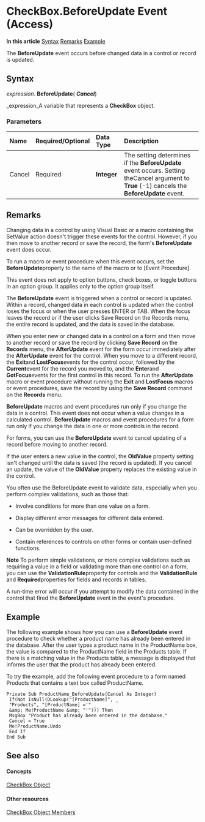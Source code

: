 
# CheckBox.BeforeUpdate Event (Access)

 **In this article**
 [Syntax](#sectionSection0)
 [Remarks](#sectionSection1)
 [Example](#sectionSection2)


The  **BeforeUpdate** event occurs before changed data in a control or record is updated.

## Syntax
<a name="sectionSection0"> </a>

 _expression_. **BeforeUpdate**( **_Cancel_**)

 _expression_A variable that represents a  **CheckBox** object.


### Parameters



|**Name**|**Required/Optional**|**Data Type**|**Description**|
|:-----|:-----|:-----|:-----|
|Cancel|Required| **Integer**|The setting determines if the  **BeforeUpdate** event occurs. Setting theCancel argument to **True** (-1) cancels the **BeforeUpdate** event.|

## Remarks
<a name="sectionSection1"> </a>

Changing data in a control by using Visual Basic or a macro containing the SetValue action doesn't trigger these events for the control. However, if you then move to another record or save the record, the form's  **BeforeUpdate** event does occur.

To run a macro or event procedure when this event occurs, set the  **BeforeUpdate**property to the name of the macro or to [Event Procedure].

This event does not apply to option buttons, check boxes, or toggle buttons in an option group. It applies only to the option group itself.

The  **BeforeUpdate** event is triggered when a control or record is updated. Within a record, changed data in each control is updated when the control loses the focus or when the user presses ENTER or TAB. When the focus leaves the record or if the user clicks Save Record on the Records menu, the entire record is updated, and the data is saved in the database.

When you enter new or changed data in a control on a form and then move to another record or save the record by clicking  **Save Record** on the **Records** menu, the **AfterUpdate** event for the form occur immediately after the **AfterUpdate** event for the control. When you move to a different record, the **Exit**and  **LostFocus**events for the control occur, followed by the  **Current**event for the record you moved to, and the  **Enter**and  **GotFocus**events for the first control in this record. To run the  **AfterUpdate** macro or event procedure without running the **Exit** and **LostFocus** macros or event procedures, save the record by using the **Save Record** command on the **Records** menu.

 **BeforeUpdate** macros and event procedures run only if you change the data in a control. This event does not occur when a value changes in a calculated control. **BeforeUpdate** macros and event procedures for a form run only if you change the data in one or more controls in the record.

For forms, you can use the  **BeforeUpdate** event to cancel updating of a record before moving to another record.

If the user enters a new value in the control, the  **OldValue** property setting isn't changed until the data is saved (the record is updated). If you cancel an update, the value of the **OldValue** property replaces the existing value in the control.

You often use the BeforeUpdate event to validate data, especially when you perform complex validations, such as those that:


- Involve conditions for more than one value on a form.
    
- Display different error messages for different data entered.
    
- Can be overridden by the user.
    
- Contain references to controls on other forms or contain user-defined functions. 
    

 **Note**  To perform simple validations, or more complex validations such as requiring a value in a field or validating more than one control on a form, you can use the  **ValidationRule**property for controls and the  **ValidationRule** and **Required**properties for fields and records in tables.

A run-time error will occur if you attempt to modify the data contained in the control that fired the  **BeforeUpdate** event in the event's procedure.


## Example
<a name="sectionSection2"> </a>

The following example shows how you can use a  **BeforeUpdate** event procedure to check whether a product name has already been entered in the database. After the user types a product name in the ProductName box, the value is compared to the ProductName field in the Products table. If there is a matching value in the Products table, a message is displayed that informs the user that the product has already been entered.

To try the example, add the following event procedure to a form named Products that contains a text box called ProductName.




```
Private Sub ProductName_BeforeUpdate(Cancel As Integer) 
 If(Not IsNull(DLookup("[ProductName]", _ 
 "Products", "[ProductName] ='" _ 
 &amp; Me!ProductName &amp; "'"))) Then 
 MsgBox "Product has already been entered in the database." 
 Cancel = True 
 Me!ProductName.Undo 
 End If 
End Sub
```


## See also
<a name="sectionSection2"> </a>


#### Concepts


 [CheckBox Object](63e75704-af4d-7b38-7b8b-04f7f17fa1ec.md)
#### Other resources


 [CheckBox Object Members](aeefeae7-4053-ec23-80ef-1da1099f54f0.md)
